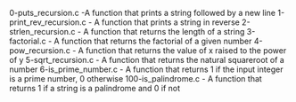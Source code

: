 0-puts_recursion.c -A function that prints a string followed by a new line
1-print_rev_recursion.c - A function that prints a string in reverse
2-strlen_recursion.c - A function that returns the length of a string
3-factorial.c - A function that returns the factorial of a given number
4-pow_recursion.c - A function that returns the value of x raised to the power of y
5-sqrt_recursion.c - A function that returns the natural squareroot of a number 
6-is_prime_number.c - A function that returns 1 if the input integer is a prime number, 0 otherwise
100-is_palindrome.c  - A function that returns 1 if a string is a palindrome and 0 if not
